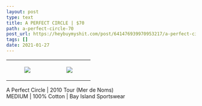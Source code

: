 ```yaml
---
layout: post
type: text
title: A PERFECT CIRCLE | $70
path: a-perfect-circle-70
post_url: https://heybuymyshit.com/post/641476939970953217/a-perfect-circle-70
tags: []
date: 2021-01-27
---
```




<table style="width:100%;"><tr><td style="vertical-align:top;">
      <figure class="tmblr-full" data-orig-height="2048" data-orig-width="1365" data-orig-src="https://concertshirts.netlify.app/shirts/0226/0226-01.jpg"><img src="https://64.media.tumblr.com/fb9f1ef63527ca0e7c9eadf570fd36be/7377f9f051264e18-55/s540x810/4eb435febee051a7f5c9a7194b58b7eb0fec89ee.jpg" data-orig-height="2048" data-orig-width="1365" data-orig-src="https://concertshirts.netlify.app/shirts/0226/0226-01.jpg"/></figure></td>
    <td style="vertical-align:top;">
      <figure class="tmblr-full" data-orig-height="2048" data-orig-width="1365" data-orig-src="https://concertshirts.netlify.app/shirts/0226/0226-02.jpg"><img src="https://64.media.tumblr.com/b2914e39fd4f57eed9f975edcffcd7dd/7377f9f051264e18-86/s540x810/e0cfb0bbd85682b695b6f3e65c5764b5c54530e8.jpg" data-orig-height="2048" data-orig-width="1365" data-orig-src="https://concertshirts.netlify.app/shirts/0226/0226-02.jpg"/></figure></td>
  </tr></table><p>
  A Perfect Circle | 2010 Tour (Mer de Noms)<br/>MEDIUM | 100% Cotton | Bay Island Sportswear
</p>
